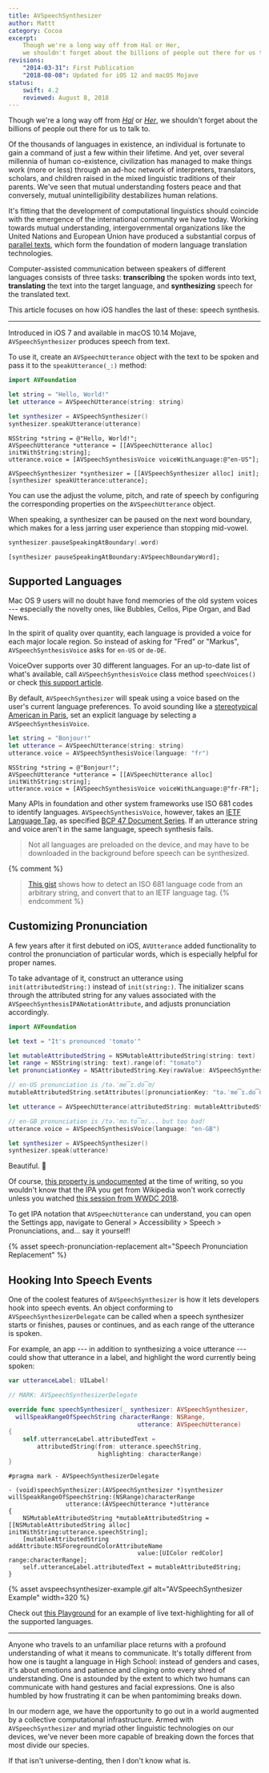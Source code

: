 ```yaml
---
title: AVSpeechSynthesizer
author: Mattt
category: Cocoa
excerpt: 
    Though we're a long way off from Hal or Her, 
    we shouldn't forget about the billions of people out there for us to talk to.
revisions:
    "2014-03-31": First Publication
    "2018-08-08": Updated for iOS 12 and macOS Mojave
status:
    swift: 4.2
    reviewed: August 8, 2018
---
```


Though we're a long way off from
[_Hal_](https://www.youtube.com/watch?v=ARJ8cAGm6JE) or
[_Her_](https://www.youtube.com/watch?v=WzV6mXIOVl4),
we shouldn't forget about the billions of people out there for us to talk to.

Of the thousands of languages in existence,
an individual is fortunate to gain a command of just a few within their lifetime.
And yet,
over several millennia of human co-existence,
civilization has managed to make things work (more or less)
through an ad-hoc network of
interpreters, translators, scholars,
and children raised in the mixed linguistic traditions of their parents.
We've seen that mutual understanding fosters peace
and that conversely,
mutual unintelligibility destabilizes human relations.

It's fitting that the development of computational linguistics
should coincide with the emergence of the international community we have today.
Working towards mutual understanding,
intergovernmental organizations like the United Nations and European Union
have produced a substantial corpus of
[parallel texts](http://en.wikipedia.org/wiki/Parallel_text),
which form the foundation of modern language translation technologies.

Computer-assisted communication
between speakers of different languages consists of three tasks:
**transcribing** the spoken words into text,
**translating** the text into the target language,
and **synthesizing** speech for the translated text.

This article focuses on how iOS handles the last of these: speech synthesis.

---

Introduced in iOS 7 and available in macOS 10.14 Mojave,
`AVSpeechSynthesizer` produces speech from text.

To use it,
create an `AVSpeechUtterance` object with the text to be spoken
and pass it to the `speakUtterance(_:)` method:

```swift
import AVFoundation

let string = "Hello, World!"
let utterance = AVSpeechUtterance(string: string)

let synthesizer = AVSpeechSynthesizer()
synthesizer.speakUtterance(utterance)
```

```objc
NSString *string = @"Hello, World!";
AVSpeechUtterance *utterance = [[AVSpeechUtterance alloc] initWithString:string];
utterance.voice = [AVSpeechSynthesisVoice voiceWithLanguage:@"en-US"];

AVSpeechSynthesizer *synthesizer = [[AVSpeechSynthesizer alloc] init];
[synthesizer speakUtterance:utterance];
```

You can use the adjust the volume, pitch, and rate of speech
by configuring the corresponding properties on the `AVSpeechUtterance` object.

When speaking,
a synthesizer can be paused on the next word boundary,
which makes for a less jarring user experience than stopping mid-vowel.

```swift
synthesizer.pauseSpeakingAtBoundary(.word)
```

```objc
[synthesizer pauseSpeakingAtBoundary:AVSpeechBoundaryWord];
```

## Supported Languages

Mac OS 9 users will no doubt have fond memories of the old system voices ---
especially the novelty ones, like
Bubbles, Cellos, Pipe Organ, and Bad News.

In the spirit of quality over quantity,
each language is provided a voice for each major locale region.
So instead of asking for "Fred" or "Markus",
`AVSpeechSynthesisVoice` asks for `en-US` or `de-DE`.

VoiceOver supports over 30 different languages.
For an up-to-date list of what's available,
call `AVSpeechSynthesisVoice` class method `speechVoices()`
or check [this support article](https://support.apple.com/en-us/HT206175).

By default,
`AVSpeechSynthesizer` will speak using a voice
based on the user's current language preferences.
To avoid sounding like a
[stereotypical American in Paris](https://www.youtube.com/watch?v=v-3RZl3YyJw),
set an explicit language by selecting a `AVSpeechSynthesisVoice`.

```swift
let string = "Bonjour!"
let utterance = AVSpeechUtterance(string: string)
utterance.voice = AVSpeechSynthesisVoice(language: "fr")
```

```objc
NSString *string = @"Bonjour!";
AVSpeechUtterance *utterance = [[AVSpeechUtterance alloc] initWithString:string];
utterance.voice = [AVSpeechSynthesisVoice voiceWithLanguage:@"fr-FR"];
```

Many APIs in foundation and other system frameworks
use ISO 681 codes to identify languages.
`AVSpeechSynthesisVoice`, however, takes an
[IETF Language Tag](http://en.wikipedia.org/wiki/IETF_language_tag),
as specified [BCP 47 Document Series](http://tools.ietf.org/html/bcp47).
If an utterance string and voice aren't in the same language,
speech synthesis fails.

> Not all languages are preloaded on the device,
> and may have to be downloaded in the background
> before speech can be synthesized.

{% comment %}

> [This gist](https://gist.github.com/mattt/9892187)
> shows how to detect an ISO 681 language code from an arbitrary string,
> and convert that to an IETF language tag.
> {% endcomment %}

## Customizing Pronunciation

A few years after it first debuted on iOS,
`AVUtterance` added functionality to control
the pronunciation of particular words,
which is especially helpful for proper names.

To take advantage of it,
construct an utterance using `init(attributedString:)`
instead of `init(string:)`.
The initializer scans through the attributed string
for any values associated with the `AVSpeechSynthesisIPANotationAttribute`,
and adjusts pronunciation accordingly.

```swift
import AVFoundation

let text = "It's pronounced 'tomato'"

let mutableAttributedString = NSMutableAttributedString(string: text)
let range = NSString(string: text).range(of: "tomato")
let pronunciationKey = NSAttributedString.Key(rawValue: AVSpeechSynthesisIPANotationAttribute)

// en-US pronunciation is /tə.ˈme͡ɪ.do͡ʊ/
mutableAttributedString.setAttributes([pronunciationKey: "tə.ˈme͡ɪ.do͡ʊ"], range: range)

let utterance = AVSpeechUtterance(attributedString: mutableAttributedString)

// en-GB pronunciation is /tə.ˈmɑ.to͡ʊ/... but too bad!
utterance.voice = AVSpeechSynthesisVoice(language: "en-GB")

let synthesizer = AVSpeechSynthesizer()
synthesizer.speak(utterance)
```

Beautiful. 🍅

Of course, [this property is undocumented](https://developer.apple.com/documentation/avfoundation/avspeechsynthesisipanotationattribute)
at the time of writing,
so you wouldn't know that the IPA you get from Wikipedia
won't work correctly unless you watched
[this session from WWDC 2018](https://developer.apple.com/videos/play/wwdc2018/236/).

To get IPA notation that `AVSpeechUtterance` can understand,
you can open the Settings app,
navigate to General > Accessibility > Speech > Pronunciations,
and... say it yourself!

{% asset speech-pronunciation-replacement alt="Speech Pronunciation Replacement" %}

## Hooking Into Speech Events

One of the coolest features of `AVSpeechSynthesizer`
is how it lets developers hook into speech events.
An object conforming to `AVSpeechSynthesizerDelegate` can be called
when a speech synthesizer
starts or finishes,
pauses or continues,
and as each range of the utterance is spoken.

For example, an app ---
in addition to synthesizing a voice utterance ---
could show that utterance in a label,
and highlight the word currently being spoken:

```swift
var utteranceLabel: UILabel!

// MARK: AVSpeechSynthesizerDelegate

override func speechSynthesizer(_ synthesizer: AVSpeechSynthesizer,
  willSpeakRangeOfSpeechString characterRange: NSRange,
                                    utterance: AVSpeechUtterance)
{
    self.utterranceLabel.attributedText =
        attributedString(from: utterance.speechString,
                         highlighting: characterRange)
}
```

```objc
#pragma mark - AVSpeechSynthesizerDelegate

- (void)speechSynthesizer:(AVSpeechSynthesizer *)synthesizer
willSpeakRangeOfSpeechString:(NSRange)characterRange
                utterance:(AVSpeechUtterance *)utterance
{
    NSMutableAttributedString *mutableAttributedString = [[NSMutableAttributedString alloc] initWithString:utterance.speechString];
    [mutableAttributedString addAttribute:NSForegroundColorAttributeName
                                    value:[UIColor redColor] range:characterRange];
    self.utteranceLabel.attributedText = mutableAttributedString;
}
```

{% asset avspeechsynthesizer-example.gif alt="AVSpeechSynthesizer Example" width=320 %}

Check out [this Playground](https://github.com/NSHipster/AVSpeechSynthesizer-Example)
for an example of live text-highlighting for all of the supported languages.

---

Anyone who travels to an unfamiliar place
returns with a profound understanding of what it means to communicate.
It's totally different from how one is taught a language in High School:
instead of genders and cases,
it's about emotions
and patience
and clinging onto every shred of understanding.
One is astounded by the extent to which two humans
can communicate with hand gestures and facial expressions.
One is also humbled by how frustrating it can be when pantomiming breaks down.

In our modern age, we have the opportunity to go out in a world
augmented by a collective computational infrastructure.
Armed with `AVSpeechSynthesizer`
and myriad other linguistic technologies on our devices,
we've never been more capable of breaking down the forces
that most divide our species.

If that isn't universe-denting,
then I don't know what is.
